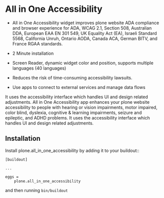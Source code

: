 # All in One Accessibility
- All in One Accessibility widget improves plone website ADA compliance and browser experience for ADA, WCAG 2.1, Section 508, Australian DDA, European EAA EN 301 549, UK Equality Act (EA), Israeli Standard 5568, California Unruh, Ontario AODA, Canada ACA, German BITV, and France RGAA standards.

- 2 Minute installation

- Screen Reader, dynamic widget color and position, supports multiple languages (40 languages)

- Reduces the risk of time-consuming accessibility lawsuits.

- Use apps to connect to external services and manage data flows

It uses the accessibility interface which handles UI and design related adjustments. All in One Accessibility app enhances your plone website accessibility to people with hearing or vision impairments, motor impaired, color blind, dyslexia, cognitive & learning impairments, seizure and epileptic, and ADHD problems. It uses the accessibility interface which handles UI and design related adjustments.



Installation
------------

Install plone.all_in_one_accessibility by adding it to your buildout::

    [buildout]

    ...

    eggs =
        plone.all_in_one_accessibility


and then running ``bin/buildout``



    

